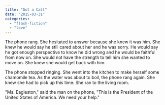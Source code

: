 ```yaml
---
title: "Got a Call"
date: "2015-03-31"
categories: 
  - "flash-fiction"
  - "love"
---
```


The phone rang. She hesitated to answer because she knew it was him. She knew he would say he still cared about her and he was sorry. He would say he got enough perspective to know he did wrong and he would be faithful from now on. She would not have the strength to tell him she wanted to move on. She knew she would get back with him.

The phone stopped ringing. She went into the kitchen to make herself some chamomile tea. As the water was about to boil, the phone rang again. She knew she had to pick up this time. She ran to the living room.

"Ms. Eagleston," said the man on the phone, "This is the President of the United States of America. We need your help."
